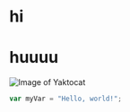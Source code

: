 # hi
# huuuu
![Image of Yaktocat](https://octodex.github.com/images/yaktocat.png)
``` javascript
var myVar = "Hello, world!";
```
